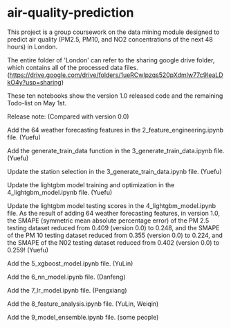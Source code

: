 # air-quality-prediction

This project is a group coursework on the data mining module designed to predict air quality (PM2.5, PM10, and NO2 concentrations of the next 48 hours) in London.

The entire folder of 'London' can refer to the sharing google drive folder, which contains all of the processed data files. (https://drive.google.com/drive/folders/1ueRCwIpzqs520pXdmIw77c9leaLDkO4y?usp=sharing)

These ten notebooks show the version 1.0 released code and the remaining Todo-list on May 1st.

Release note: (Compared with version 0.0)

Add the 64 weather forecasting features in the 2_feature_engineering.ipynb file. (Yuefu)

Add the generate_train_data function in the 3_generate_train_data.ipynb file. (Yuefu)

Update the station selection in the 3_generate_train_data.ipynb file. (Yuefu)

Update the lightgbm model training and optimization in the 4_lightgbm_model.ipynb file. (Yuefu)

Update the lightgbm model testing scores in the 4_lightgbm_model.ipynb file. As the result of adding 64 weather forecasting features, in version 1.0, the SMAPE (symmetric mean absolute percentage error) of the PM 2.5 testing dataset reduced from 0.409 (version 0.0) to 0.248, and the SMAPE of the PM 10 testing dataset reduced from 0.355 (version 0.0) to 0.224, and the SMAPE of the N02 testing dataset reduced from 0.402 (version 0.0) to 0.259! (Yuefu)

Add the 5_xgboost_model.ipynb file. (YuLin)

Add the 6_nn_model.ipynb file. (Danfeng)

Add the 7_lr_model.ipynb file. (Pengxiang)

Add the 8_feature_analysis.ipynb file. (YuLin, Weiqin)

Add the 9_model_ensemble.ipynb file. (some people)
